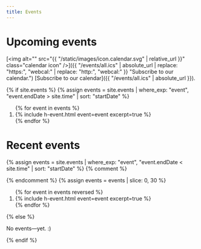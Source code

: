 ```yaml
---
title: Events
---
```


# Upcoming events

[<img alt="" src="{{ "/static/images/icon.calendar.svg" | relative_url }}" class="calendar icon" />]({{ "/events/all.ics" | absolute_url | replace: "https:", "webcal:" | replace: "http:", "webcal:" }} "Subscribe to our calendar.")
[Subscribe to our calendar]({{ "/events/all.ics" | absolute_url }}).

{% if site.events %}
{% assign events = site.events | where_exp: "event", "event.endDate > site.time" | sort: "startDate" %}
<ol class="h-events">
{% for event in events %}
    <li>
        {% include h-event.html event=event excerpt=true %}
    </li>
{% endfor %}
</ol><!-- .h-events -->

# Recent events

{% assign events = site.events | where_exp: "event", "event.endDate < site.time" | sort: "startDate" %}
{% comment %}
<!--
    When Jekyll can paginate collections natively, this can be updated.
    For now, we slice to the most recent 30 events so that this page
    does not grow too much. It means we can't publish archive listing
    pages in paginated form, but the permalinks will always be online.
-->
{% endcomment %}
{% assign events = events | slice: 0, 30 %}
<ol class="h-events">
{% for event in events reversed %}
    <li>
        {% include h-event.html event=event excerpt=true %}
    </li>
{% endfor %}
</ol><!-- .h-events -->
{% else %}
<p>No events&mdash;yet. :)</p>
{% endif %}
